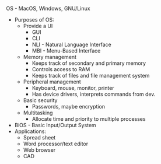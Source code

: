 OS - MacOS, Windows, GNU/Linux
* Purposes of OS:
    * Provide a UI
        * GUI
        * CLI
        * NLI - Natural Language Interface
        * MBI - Menu-Based Interface
    * Memory management
        * Keeps track of secondary and primary memory
        * Controls access to RAM
        * Keeps track of files and file management system
    * Peripheral management
        * Keyboard, mouse, monitor, printer
        * Has device drivers, interprets commands from dev.
    * Basic security
        * Passwords, maybe encryption
    * Multitasking
        * Allocate time and priority to multiple processes
* BiOS - Basic Input/Output System
* Applications:
    * Spread sheet
    * Word processor/text editor
    * Web browser
    * CAD
